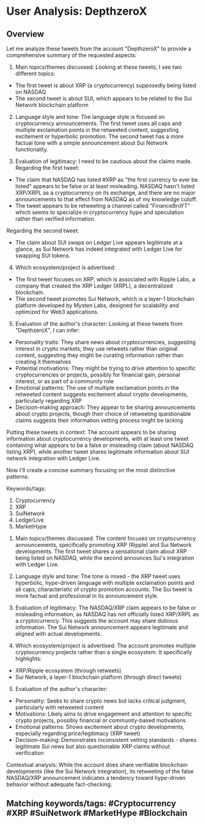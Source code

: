 # User Analysis: DepthzeroX

## Overview

<think>
Let me analyze these tweets from the account "DepthzeroX" to provide a comprehensive summary of the requested aspects:

1. Main topics/themes discussed:
Looking at these tweets, I see two different topics:
- The first tweet is about XRP (a cryptocurrency) supposedly being listed on NASDAQ
- The second tweet is about SUI, which appears to be related to the Sui Network blockchain platform

2. Language style and tone:
The language style is focused on cryptocurrency announcements. The first tweet uses all caps and multiple exclamation points in the retweeted content, suggesting excitement or hyperbolic promotion. The second tweet has a more factual tone with a simple announcement about Sui Network functionality.

3. Evaluation of legitimacy:
I need to be cautious about the claims made. Regarding the first tweet:
- The claim that NASDAQ has listed #XRP as "the first currency to ever be listed" appears to be false or at least misleading. NASDAQ hasn't listed XRP/XRPL as a cryptocurrency on its exchange, and there are no major announcements to that effect from NASDAQ as of my knowledge cutoff.
- The tweet appears to be retweeting a channel called "FinanceBroYT" which seems to specialize in cryptocurrency hype and speculation rather than verified information.

Regarding the second tweet:
- The claim about SUI swaps on Ledger Live appears legitimate at a glance, as Sui Network has indeed integrated with Ledger Live for swapping SUI tokens.

4. Which ecosystem/project is advertised:
- The first tweet focuses on XRP, which is associated with Ripple Labs, a company that created the XRP Ledger (XRPL), a decentralized blockchain.
- The second tweet promotes Sui Network, which is a layer-1 blockchain platform developed by Mysten Labs, designed for scalability and optimized for Web3 applications.

5. Evaluation of the author's character:
Looking at these tweets from "DepthzeroX", I can infer:
- Personality traits: They share news about cryptocurrencies, suggesting interest in crypto markets; they use retweets rather than original content, suggesting they might be curating information rather than creating it themselves
- Potential motivations: They might be trying to drive attention to specific cryptocurrencies or projects, possibly for financial gain, personal interest, or as part of a community role
- Emotional patterns: The use of multiple exclamation points in the retweeted content suggests excitement about crypto developments, particularly regarding XRP
- Decision-making approach: They appear to be sharing announcements about crypto projects, though their choice of retweeting questionable claims suggests their information vetting process might be lacking

Putting these tweets in context: The account appears to be sharing information about cryptocurrency developments, with at least one tweet containing what appears to be a false or misleading claim (about NASDAQ listing XRP), while another tweet shares legitimate information about SUI network integration with Ledger Live.

Now I'll create a concise summary focusing on the most distinctive patterns:

Keywords/tags:
1. Cryptocurrency
2. XRP
3. SuiNetwork
4. LedgerLive
5. MarketHype
</think>

1. Main topics/themes discussed:
The content focuses on cryptocurrency announcements, specifically promoting XRP (Ripple) and Sui Network developments. The first tweet shares a sensational claim about XRP being listed on NASDAQ, while the second announces Sui's integration with Ledger Live.

2. Language style and tone:
The tone is mixed - the XRP tweet uses hyperbolic, hype-driven language with multiple exclamation points and all caps, characteristic of crypto promotion accounts. The Sui tweet is more factual and professional in its announcement style.

3. Evaluation of legitimacy:
The NASDAQ/XRP claim appears to be false or misleading information, as NASDAQ has not officially listed XRP/XRPL as a cryptocurrency. This suggests the account may share dubious information. The Sui Network announcement appears legitimate and aligned with actual developments.

4. Which ecosystem/project is advertised:
The account promotes multiple cryptocurrency projects rather than a single ecosystem. It specifically highlights:
- XRP/Ripple ecosystem (through retweets)
- Sui Network, a layer-1 blockchain platform (through direct tweets)

5. Evaluation of the author's character:
- Personality: Seeks to share crypto news but lacks critical judgment, particularly with retweeted content
- Motivations: Likely aims to drive engagement and attention to specific crypto projects, possibly financial or community-based motivations
- Emotional patterns: Shows excitement about crypto developments, especially regarding price/legitimacy (XRP tweet)
- Decision-making: Demonstrates inconsistent vetting standards - shares legitimate Sui news but also questionable XRP claims without verification

Contextual analysis: While the account does share verifiable blockchain developments (like the Sui Network integration), its retweeting of the false NASDAQ/XRP announcement indicates a tendency toward hype-driven behavior without adequate fact-checking.

Matching keywords/tags:
#Cryptocurrency #XRP #SuiNetwork #MarketHype #Blockchain
---
